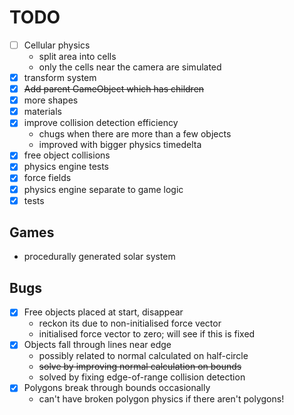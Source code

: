 # TODO
- [ ] Cellular physics
  - split area into cells 
  - only the cells near the camera are simulated
- [x] transform system
- [x] ~~Add parent GameObject which has children~~
- [x] more shapes
- [x] materials
- [x] improve collision detection efficiency
  - chugs when there are more than a few objects
  - improved with bigger physics timedelta
- [x] free object collisions
- [x] physics engine tests
- [x] force fields
- [x] physics engine separate to game logic
- [x] tests

## Games
- procedurally generated solar system

## Bugs

- [x] Free objects placed at start, disappear
  - reckon its due to non-initialised force vector
  - initialised force vector to zero; will see if this is fixed
- [x] Objects fall through lines near edge
  - possibly related to normal calculated on half-circle
  - ~~solve by improving normal calculation on bounds~~
  - solved by fixing edge-of-range collision detection
- [x] Polygons break through bounds occasionally
  - can't have broken polygon physics if there aren't polygons!
